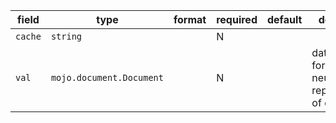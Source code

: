 | field | type | format | required | default | description |
|---|---|---|---|---|---|
| `cache` | `string` |  | N |  |
| `val` | `mojo.document.Document` |  | N |  | data structure for format-neutral representation of documents. |
